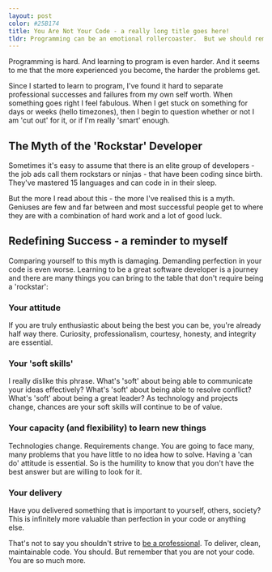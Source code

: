 ```yaml
---
layout: post
color: #25B174
title: You Are Not Your Code - a really long title goes here!
tldr: Programming can be an emotional rollercoaster.  But we should remember that we are more than the code we produce.
---
```


Programming is hard. And learning to program is even harder.
And it seems to me that the more experienced you become, the harder the problems get.

Since I started to learn to program, I've found it hard to separate professional successes and failures from my own self worth.  When something goes right I feel fabulous.  When I get stuck on something for days or weeks (hello timezones), then I begin to question whether or not I am 'cut out' for it, or if I'm really 'smart' enough.

## The Myth of the 'Rockstar' Developer

Sometimes it's easy to assume that there is an elite group of developers - the job ads call them rockstars or ninjas - that have been coding since birth.  They've mastered 15 languages and can code in in their sleep.

But the more I read about this - the more I've realised this is a myth.  Geniuses are few and far between and most successful people get to where they are with a combination of hard work and a lot of good luck.

## Redefining Success - a reminder to myself

Comparing yourself to this myth is damaging.  Demanding perfection in your code is even worse.  Learning to be a great software developer is a journey and there are many things you can bring to the table that don't require being a 'rockstar':

### Your attitude
If you are truly enthusiastic about being the best you can be, you're already half way there.  Curiosity, professionalism, courtesy, honesty, and integrity are essential.

### Your 'soft skills'
I really dislike this phrase.  What's 'soft' about being able to communicate your ideas effectively?  What's 'soft' about being able to resolve conflict?  What's 'soft' about being a great leader?  As technology and projects change, chances are your soft skills will continue to be of value.

### Your capacity (and flexibility) to learn new things
Technologies change.  Requirements change.  You are going to face many, many problems that you have little to no idea how to solve.  Having a 'can do' attitude is essential.  So is the humility to know that you don't have the best answer but are willing to look for it.

### Your delivery
Have you delivered something that is important to yourself, others, society?  This is infinitely more valuable than perfection in your code or anything else.

That's not to say you shouldn't strive to [be a professional](https://www.youtube.com/watch?v=p0O1VVqRSK0).  To deliver, clean, maintainable code.  You should.
But remember that you are not your code.  You are so much more.
